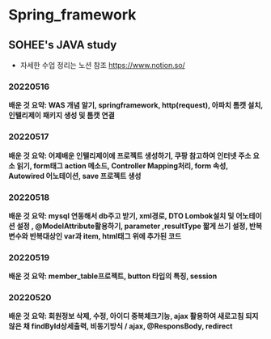 # Spring_framework
## SOHEE's JAVA study
- 자세한 수업 정리는 노션 참조
https://www.notion.so/

### 20220516
**배운 것 요약: WAS 개념 알기, springframework, http(request), 아파치 톰캣 설치, 인텔리제이 패키지 생성 및 톰캣 연결**
### 20220517
**배운 것 요약: 어제배운 인텔리제이에 프로젝트 생성하기, 쿠팡 참고하여 인터넷 주소 요소 읽기, form태그 action 메소드, Controller Mapping처리, form 속성, Autowired 어노테이션, save 프로젝트 생성**
### 20220518
**배운 것 요약: mysql 연동해서 db주고 받기, xml경로, DTO Lombok설치 및 어노테이션 설정 , @ModelAttribute활용하기, parameter ,resultType 짧게 쓰기 설정, 반복 변수와 반복대상인 var과 item, html태그 위에 추가된 코드**
### 20220519
**배운 것 요약: member_table프로젝트, button 타입의 특징, session**
### 20220520
**배운 것 요약: 회원정보 삭제, 수정, 아이디 중복체크기능, ajax 활용하여 새로고침 되지 않은 채 findById상세출력, 비동기방식 / ajax, @ResponsBody, redirect**
